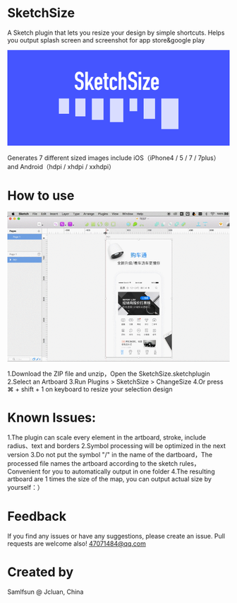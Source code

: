 # SketchSize
A Sketch plugin that lets you resize your design by simple shortcuts. Helps you output splash screen and screenshot for app store&amp;google play

![image](https://github.com/samlfsun/ReadMe-Resources/blob/master/SketchSize/article.png)

Generates 7 different sized images include iOS（iPhone4 / 5 / 7 / 7plus）and Android（hdpi / xhdpi / xxhdpi）

# How to use

![image](https://github.com/samlfsun/ReadMe-Resources/blob/master/SketchSize/v1.0.gif)

1.Download the ZIP file and unzip，Open the SketchSize.sketchplugin
2.Select an Artboard
3.Run Plugins > SketchSize > ChangeSize
4.Or press ⌘ + shift + 1 on keyboard to resize your selection design

# Known Issues:

1.The plugin can scale every element in the artboard, stroke, include radius、text and borders
2.Symbol processing will be optimized in the next version
3.Do not put the symbol "/" in the name of the dartboard，The processed file names the artboard according to the sketch rules，Convenient for you to automatically output in one folder
4.The resulting artboard are 1 times the size of the map, you can output actual size by yourself：）

# Feedback

If you find any issues or have any suggestions, please create an issue. 
Pull requests are welcome also!
47071484@qq.com

# Created by
Samlfsun @ Jcluan, China

